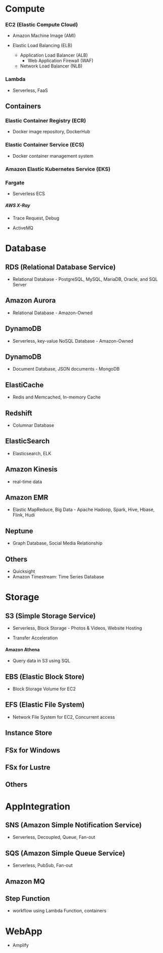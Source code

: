 # **Compute**

### EC2 (Elastic Compute Cloud)

- Amazon Machine Image (AMI)

- Elastic Load Balancing (ELB)
  - Application Load Balancer (ALB)
    - Web Application Firewall (WAF)
  - Network Load Balancer (NLB)

### Lambda

- Serverless, FaaS

## Containers

### Elastic Container Registry (ECR)

- Docker image repository, DockerHub

### Elastic Container Service (ECS)

- Docker container management system

### Amazon Elastic Kubernetes Service (EKS)

### Fargate

- Serverless ECS

##### AWS X-Ray

- Trace Request, Debug

- ActiveMQ

# **Database**

## RDS (Relational Database Service)

- Relational Database - PostgreSQL, MySQL, MariaDB, Oracle, and SQL Server

## Amazon Aurora

- Relational Database - Amazon-Owned

## DynamoDB

- Serverless, key-value NoSQL Database - Amazon-Owned

## DynamoDB

- Document Database, JSON documents - MongoDB

## ElastiCache

- Redis and Memcached, In-memory Cache

## Redshift

- Columnar Database

## ElasticSearch

- Elasticsearch, ELK

## Amazon Kinesis

- real-time data

## Amazon EMR

- Elastic MapReduce, Big Data - Apache Hadoop, Spark, Hive, Hbase, Flink, Hudi

## Neptune

- Graph Database, Social Media Relationship

## Others

- Quicksight
- Amazon Timestream: Time Series Database

# **Storage**

## S3 (Simple Storage Service)

- Serverless, Block Storage - Photos & Videos, Website Hosting

- Transfer Acceleration

#### Amazon Athena

- Query data in S3 using SQL

## EBS (Elastic Block Store)

- Block Storage Volume for EC2

## EFS (Elastic File System)

- Network File System for EC2, Concurrent access

## Instance Store

## FSx for Windows

## FSx for Lustre

## Others

# **AppIntegration**

## SNS (Amazon Simple Notification Service)

- Serverless, Decoupled, Queue, Fan-out

## SQS (Amazon Simple Queue Service)

- Serverless, PubSub, Fan-out

## Amazon MQ

## Step Function

- workflow using Lambda Function, containers

# **WebApp**

- Amplify
